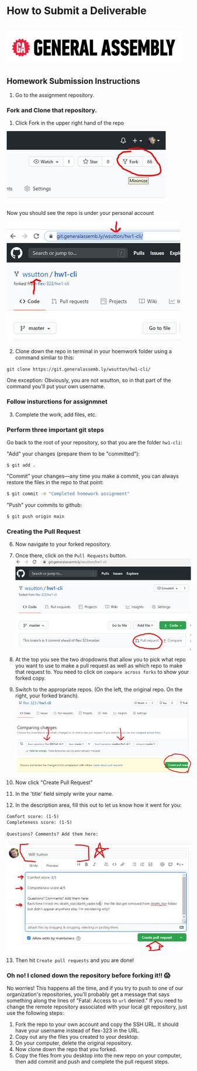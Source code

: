 # How to Submit a Deliverable

# ![](./ga.png)

## Homework Submission Instructions

1. Go to the assignment repository.

### Fork and Clone that repository.

1. Click Fork in the upper right hand of the repo

![](./fork1.JPG)

Now you should see the repo is under your personal account

![](./fork2.JPG)

2. Clone down the repo in terminal in your hoemwork folder using a command simliar to this:

```git clone https://git.generalassemb.ly/wsutton/hw1-cli/```

One exception: Obviously, you are not wsutton, so in that part of the command you'll put your own username.

### Follow insturctions for assignmnet

3. Complete the work, add files, etc.

### Perform three important git steps

Go back to the root of your repository, so that you are the folder `hw1-cli`:

"Add" your changes (prepare them to be "committed"):
```
$ git add .
```

"Commit" your changes—any time you make a commit, you can always restore the files in the repo to that point:
```bash
$ git commit -m "Completed homework assignment"
```

"Push" your commits to github:
```bash
$ git push origin main
```


### Creating the Pull Request

6. Now navigate to your forked repository.

7. Once there, click on the `Pull Requests` button.
![](./pr1.JPG)

8. At the top you see the two dropdowns that allow you to pick what repo you want to use to make a pull request as well as which repo to make that request to.
You need to click on `compare across forks` to show your forked copy.

9. Switch to the appropriate repos. (On the left, the original repo. On the right, your forked branch).
![](./pr2.JPG)

10. Now click "Create Pull Request"

11. In the 'title' field simply write your name.

12. In the description area, fill this out to let us know how it went for you:
```
Comfort score: (1-5)
Completeness score: (1-5)

Questions? Comments? Add them here:

```
![](./pr3.JPG)

13. Then hit `Create pull requests` and you are done!


### Oh no! I cloned down the repository before forking it!! 😱

No worries! This happens all the time, and if you try to push to one of our organization's repositories, you'll probably get a message that says something along the lines of "Fatal: Access to `url` denied." If you need to change the remote repository associated with your local git repository, just use the following steps: 

1. Fork the repo to your own account and copy the SSH URL. It should have your username instead of flex-323 in the URL. 
2. Copy out any the files you created to your desktop.
3. On your computer, delete the original repository.
4. Now clone down the repo that you forked.
5. Copy the files from you desktop into the new repo on your computer, then add commit and push and complete the pull request steps.

